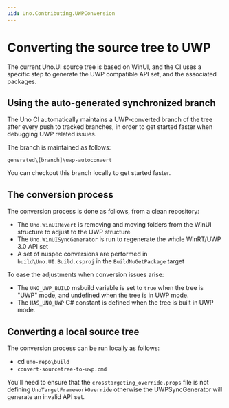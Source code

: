 ```yaml
---
uid: Uno.Contributing.UWPConversion
---
```


# Converting the source tree to UWP

The current Uno.UI source tree is based on WinUI, and the CI uses a specific step to generate the UWP compatible API set, and the associated packages.

## Using the auto-generated synchronized branch
The Uno CI automatically maintains a UWP-converted branch of the tree after every push to tracked branches, in order to get started faster when debugging UWP related issues.

The branch is maintained as follows:
```
generated\[branch]\uwp-autoconvert
```

You can checkout this branch locally to get started faster.

## The conversion process
The conversion process is done as follows, from a clean repository:
- The `Uno.WinUIRevert` is removing and moving folders from the WinUI structure to adjust to the UWP structure
- The `Uno.WinUISyncGenerator` is run to regenerate the whole WinRT/UWP 3.0 API set
- A set of nuspec conversions are performed in `build\Uno.UI.Build.csproj` in the `BuildNuGetPackage` target

To ease the adjustments when conversion issues arise:
- The `UNO_UWP_BUILD` msbuild variable is set to `true` when the tree is "UWP" mode, and undefined when the tree is in UWP mode.
- The `HAS_UNO_UWP` C# constant is defined when the tree is built in UWP mode.

## Converting a local source tree
The conversion process can be run locally as follows:
- cd `uno-repo\build`
- `convert-sourcetree-to-uwp.cmd`

You'll need to ensure that the `crosstargeting_override.props` file is not defining `UnoTargetFrameworkOverride` otherwise the UWPSyncGenerator will generate an invalid API set.
